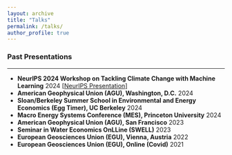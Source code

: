 ```yaml
---
layout: archive
title: "Talks"
permalink: /talks/
author_profile: true
---
```


### Past Presentations
---
- **NeurIPS 2024 Workshop on Tackling Climate Change with Machine Learning** 2024
[\[NeurIPS Presentation\]](https://recorder-v3.slideslive.com/#/share?share=98066&s=1cba0ebb-a4c1-4c62-8464-6639a758b63b)
- **American Geophysical Union (AGU), Washington, D.C.** 2024
- **Sloan/Berkeley Summer School in Environmental and Energy Economics (Egg Timer), UC Berkeley** 2024
- **Macro Energy Systems Conference (MES), Princeton University** 2024
- **American Geophysical Union (AGU), San Francisco** 2023
- **Seminar in Water Economics OnLLine (SWELL)** 2023
- **European Geosciences Union (EGU), Vienna, Austria** 2022
- **European Geosciences Union (EGU), Online (Covid)** 2021
